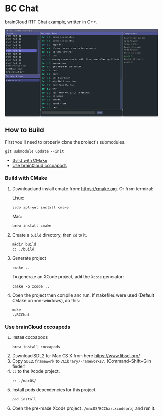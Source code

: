 # BC Chat
brainCloud RTT Chat example, written in C++.

![](./screenshots/screenshot.jpg)

## How to Build
First you'll need to properly clone the project's submodules.
```
git submodule update --init
```
* [Build with CMake](#build-with-cmake)
* [Use brainCloud cocoapods](#use-braincloud-cocoapods)

### Build with CMake

1. Download and install cmake from: https://cmake.org.
   Or from terminal:

   Linux:
   ```
   sudo apt-get install cmake
   ```
   Mac:
   ```
   brew install cmake
   ```

2. Create a `build` directory, then `cd` to it.
   ```
   mkdir build
   cd ./build
   ```
3. Generate project
   ```
   cmake ..
   ```
   To generate an XCode project, add the `Xcode` generator:
   ```
   cmake -G Xcode ..
   ```
4. Open the project then compile and run. If makefiles were used (Default CMake on non-windows), do this:
   ```
   make
   ./BCChat
   ```

### Use brainCloud cocoapods

1. Install cocoapods
   ```
   brew install cocoapods
   ```
2. Download SDL2 for Mac OS X from here https://www.libsdl.org/
3. Copy `SDL2.framework` to `/Library/Frameworks/`. (Command+Shift+G in finder)
4. `cd` to the Xcode project.
   ```
   cd ./macOS/
   ```
5. Install pods dependencies for this project.
   ```
   pod install
   ```
6. Open the pre-made Xcode project `./macOS/BCChar.xcodeproj` and run it.
